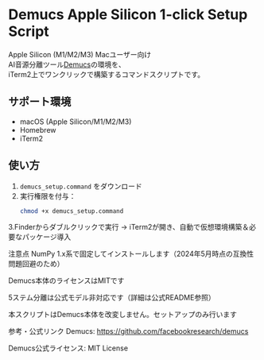 # Demucs Apple Silicon 1-click Setup Script

Apple Silicon (M1/M2/M3) Macユーザー向け  
AI音源分離ツール[Demucs](https://github.com/facebookresearch/demucs)の環境を、  
iTerm2上でワンクリックで構築するコマンドスクリプトです。

## サポート環境
- macOS (Apple Silicon/M1/M2/M3)
- Homebrew
- iTerm2

## 使い方
1. `demucs_setup.command` をダウンロード
2. 実行権限を付与：  
   ```bash
   chmod +x demucs_setup.command
3.Finderからダブルクリックで実行
→ iTerm2が開き、自動で仮想環境構築＆必要なパッケージ導入

注意点
NumPy 1.x系で固定してインストールします（2024年5月時点の互換性問題回避のため）

Demucs本体のライセンスはMITです

5ステム分離は公式モデル非対応です（詳細は公式README参照）

本スクリプトはDemucs本体を改変しません。セットアップのみ行います

参考・公式リンク
Demucs: https://github.com/facebookresearch/demucs

Demucs公式ライセンス: MIT License

